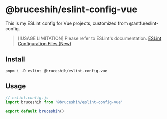 # @bruceshih/eslint-config-vue

This is my ESLint config for Vue projects, customized from @antfu/eslint-config.

> [!USAGE LIMITATION]
> Please refer to ESLint's documentation. [ESLint Configuration Files (New)](https://eslint.org/docs/latest/use/configure/configuration-files-new)

## Install

`pnpm i -D eslint @bruceshih/eslint-config-vue`

## Usage

```javascript
// eslint.config.js
import bruceshih from '@bruceshih/eslint-config-vue'

export default bruceshih()
```
